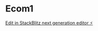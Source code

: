 # Ecom1

[Edit in StackBlitz next generation editor ⚡️](https://stackblitz.com/~/github.com/Qaelyarek/Ecom1)